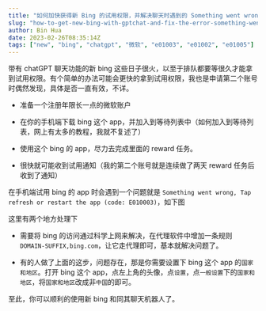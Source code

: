 ```yaml
---
title: "如何加快获得新 Bing 的试用权限，并解决聊天时遇到的 Something went wrong 问题"
slug: "how-to-get-new-bing-with-gptchat-and-fix-the-error-something-went-wrong"
author: Bin Hua
date: 2023-02-26T08:35:14Z
tags: ["new", "bing", "chatgpt", "微软", "e01003", "e01002", "e01005"]
---
```


带有 chatGPT 聊天功能的新 bing 这些日子很火，以至于排队都要等很久才能拿到试用权限。有个简单的办法可能会更快的拿到试用权限，我也是申请第二个账号时偶然发现，具体是否一直有效，不详。

- 准备一个注册年限长一点的微软账户

- 在你的手机端下载 bing 这个 app，并加入到等待列表中（如何加入到等待列表，网上有太多的教程，我就不复述了）

- 使用这个 bing 的 app，尽力去完成里面的 reward 任务。

- 很快就可能收到试用通知（我的第二个账号就是连续做了两天 reward 任务后收到了通知）

在手机端试用 bing 的 app 时会遇到一个问题就是 `Something went wrong, Tap refresh or restart the app (code: E010003)`，如下图



这里有两个地方处理下

- 需要将 bing 的访问通过科学上网来解决，在代理软件中增加一条规则 `DOMAIN-SUFFIX,bing.com`，让它走代理即可，基本就解决问题了。

- 有的人做了上面的这步，问题存在，那是你需要设置下 bing 这个 app 的`国家和地区`。打开 bing 这个 app，点左上角的头像，点`设置`，点`一般设置`下的`国家和地区`，将`国家和地区`改成非`中国`的即可。

至此，你可以顺利的使用新 bing 和同其聊天机器人了。
